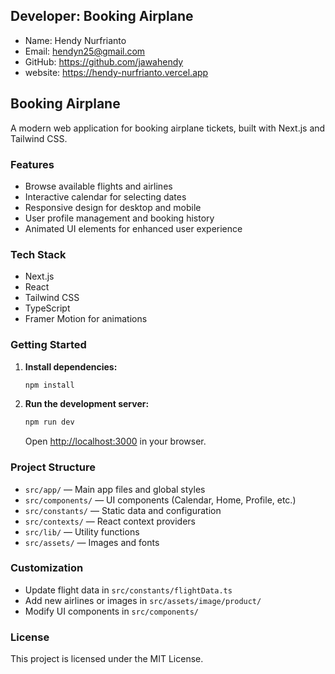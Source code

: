 ## Developer: Booking Airplane
- Name: Hendy Nurfrianto
- Email: hendyn25@gmail.com
- GitHub: https://github.com/jawahendy
- website: https://hendy-nurfrianto.vercel.app

## Booking Airplane

A modern web application for booking airplane tickets, built with Next.js and Tailwind CSS.

### Features

- Browse available flights and airlines
- Interactive calendar for selecting dates
- Responsive design for desktop and mobile
- User profile management and booking history
- Animated UI elements for enhanced user experience

### Tech Stack

- Next.js
- React
- Tailwind CSS
- TypeScript
- Framer Motion for animations

### Getting Started

1. **Install dependencies:**
   ```bash
   npm install
   ```

2. **Run the development server:**
   ```bash
   npm run dev
   ```
   Open [http://localhost:3000](http://localhost:3000) in your browser.

### Project Structure

- `src/app/` — Main app files and global styles
- `src/components/` — UI components (Calendar, Home, Profile, etc.)
- `src/constants/` — Static data and configuration
- `src/contexts/` — React context providers
- `src/lib/` — Utility functions
- `src/assets/` — Images and fonts

### Customization

- Update flight data in `src/constants/flightData.ts`
- Add new airlines or images in `src/assets/image/product/`
- Modify UI components in `src/components/`

### License

This project is licensed under the MIT License.